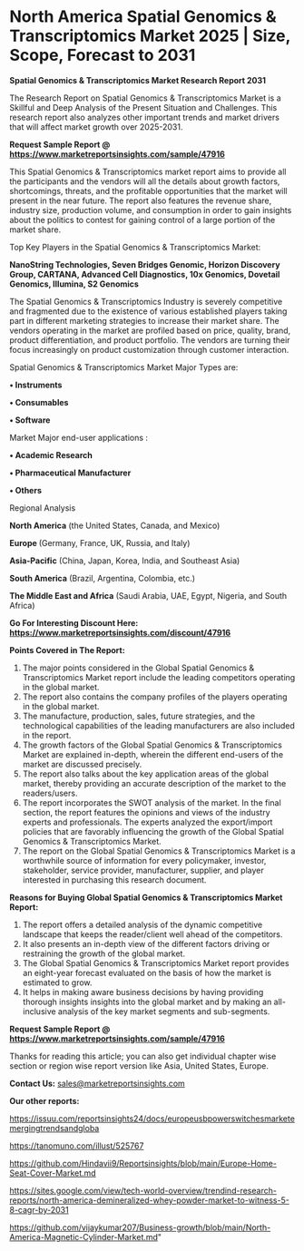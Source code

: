 # North America Spatial Genomics & Transcriptomics Market 2025 | Size, Scope, Forecast to 2031

<strong>Spatial Genomics & Transcriptomics Market Research Report 2031</strong>

The Research Report on Spatial Genomics & Transcriptomics Market is a Skillful and Deep Analysis of the Present Situation and Challenges. This research report also analyzes other important trends and market drivers that will affect market growth over 2025-2031.

<strong>Request Sample Report @ <a href=https://www.marketreportsinsights.com/sample/47916>https://www.marketreportsinsights.com/sample/47916</a></strong>

This Spatial Genomics & Transcriptomics market report aims to provide all the participants and the vendors will all the details about growth factors, shortcomings, threats, and the profitable opportunities that the market will present in the near future. The report also features the revenue share, industry size, production volume, and consumption in order to gain insights about the politics to contest for gaining control of a large portion of the market share.

Top Key Players in the Spatial Genomics & Transcriptomics Market:

<strong>NanoString Technologies, Seven Bridges Genomic, Horizon Discovery Group, CARTANA, Advanced Cell Diagnostics, 10x Genomics, Dovetail Genomics, Illumina, S2 Genomics</strong>

The Spatial Genomics & Transcriptomics Industry is severely competitive and fragmented due to the existence of various established players taking part in different marketing strategies to increase their market share. The vendors operating in the market are profiled based on price, quality, brand, product differentiation, and product portfolio. The vendors are turning their focus increasingly on product customization through customer interaction.

Spatial Genomics & Transcriptomics Market Major Types are:

<strong>•  Instruments

•  Consumables

•  Software</strong>

Market Major end-user applications :

<strong>•  Academic Research

•  Pharmaceutical Manufacturer

•  Others</strong>

Regional Analysis

</u><strong><b>North America</b></strong> (the United States, Canada, and Mexico)

<strong><b>Europe </b></strong>(Germany, France, UK, Russia, and Italy)

<strong><b>Asia-Pacific</b></strong> (China, Japan, Korea, India, and Southeast Asia)

<strong><b>South America</b></strong> (Brazil, Argentina, Colombia, etc.)

<strong><b>The Middle East and Africa</b></strong> (Saudi Arabia, UAE, Egypt, Nigeria, and South Africa)

<strong>Go For Interesting Discount Here: <a href=https://www.marketreportsinsights.com/discount/47916>https://www.marketreportsinsights.com/discount/47916</a></strong>

<strong>Points Covered in The Report:</strong>
<ol>
  <li>The major points considered in the Global Spatial Genomics & Transcriptomics Market report include the leading competitors operating in the global market.</li>
  <li>The report also contains the company profiles of the players operating in the global market.</li>
  <li>The manufacture, production, sales, future strategies, and the technological capabilities of the leading manufacturers are also included in the report.</li>
  <li>The growth factors of the Global Spatial Genomics & Transcriptomics Market are explained in-depth, wherein the different end-users of the market are discussed precisely.</li>
  <li>The report also talks about the key application areas of the global market, thereby providing an accurate description of the market to the readers/users.</li>
  <li>The report incorporates the SWOT analysis of the market. In the final section, the report features the opinions and views of the industry experts and professionals. The experts analyzed the export/import policies that are favorably influencing the growth of the Global Spatial Genomics & Transcriptomics Market.</li>
  <li>The report on the Global Spatial Genomics & Transcriptomics Market is a worthwhile source of information for every policymaker, investor, stakeholder, service provider, manufacturer, supplier, and player interested in purchasing this research document.</li>
</ol>
<strong>Reasons for Buying Global Spatial Genomics & Transcriptomics Market Report:</strong>

<ol>
  <li>The report offers a detailed analysis of the dynamic competitive landscape that keeps the reader/client well ahead of the competitors.</li>
  <li>It also presents an in-depth view of the different factors driving or restraining the growth of the global market.</li>
  <li>The Global Spatial Genomics & Transcriptomics Market report provides an eight-year forecast evaluated on the basis of how the market is estimated to grow.</li>
  <li>It helps in making aware business decisions by having providing thorough insights insights into the global market and by making an all-inclusive analysis of the key market segments and sub-segments.</li>
</ol>
<strong>Request Sample Report @ <a href=https://www.marketreportsinsights.com/sample/47916>https://www.marketreportsinsights.com/sample/47916</a></strong>


Thanks for reading this article; you can also get individual chapter wise section or region wise report version like Asia, United States, Europe.

<strong>Contact Us:</strong>
sales@marketreportsinsights.com

<strong>Our other reports:</strong>

<a href=https://issuu.com/reportsinsights24/docs/europeusbpowerswitchesmarketemergingtrendsandgloba>https://issuu.com/reportsinsights24/docs/europeusbpowerswitchesmarketemergingtrendsandgloba</a>

<a href=https://tanomuno.com/illust/525767>https://tanomuno.com/illust/525767</a>

<a href=https://github.com/Hindavii9/Reportsinsights/blob/main/Europe-Home-Seat-Cover-Market.md>https://github.com/Hindavii9/Reportsinsights/blob/main/Europe-Home-Seat-Cover-Market.md</a>

<a href=https://sites.google.com/view/tech-world-overview/trendind-research-reports/north-america-demineralized-whey-powder-market-to-witness-5-8-cagr-by-2031>https://sites.google.com/view/tech-world-overview/trendind-research-reports/north-america-demineralized-whey-powder-market-to-witness-5-8-cagr-by-2031</a>

<a href=https://github.com/vijaykumar207/Business-growth/blob/main/North-America-Magnetic-Cylinder-Market.md>https://github.com/vijaykumar207/Business-growth/blob/main/North-America-Magnetic-Cylinder-Market.md</a>"
